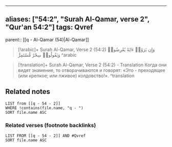 
---
aliases: ["54:2", "Surah Al-Qamar, verse 2", "Qur'an 54:2"]
tags: Qvref
---

parent:: [[q - Al-Qamar (54)|Al-Qamar]]

> [!arabic]+ Surah Al-Qamar, Verse 2 (54:2)
> <span class="quran-arabic">وَإِن يَرَوْا۟ ءَايَةً يُعْرِضُوا۟ وَيَقُولُوا۟ سِحْرٌ مُّسْتَمِرٌّ</span>
^arabic

> [!translation]+ Surah Al-Qamar, Verse 2 (54:2) - Translation
> Когда они видят знамение, то отворачиваются и говорят: «Это - преходящее (или крепкое; или лживое) колдовство!».
^translation



## Related notes
```dataview
LIST from [[q - 54 - 2]]
WHERE !contains(file.name, "q - ")
SORT file.name ASC
```

### Related verses (footnote backlinks)
```dataview
LIST FROM [[q - 54 - 2]] AND #Qvref
SORT file.name ASC
```

